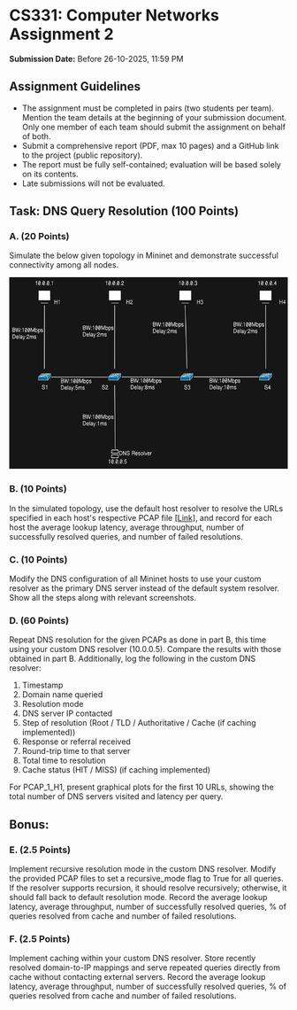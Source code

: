 # CS331: Computer Networks Assignment 2

**Submission Date:** Before 26-10-2025, 11:59 PM

## Assignment Guidelines

- The assignment must be completed in pairs (two students per team). Mention the team details at the beginning of your submission document. Only one member of each team should submit the assignment on behalf of both.
- Submit a comprehensive report (PDF, max 10 pages) and a GitHub link to the project (public repository).
- The report must be fully self-contained; evaluation will be based solely on its contents.
- Late submissions will not be evaluated.

## Task: DNS Query Resolution (100 Points)

### A. (20 Points)
Simulate the below given topology in Mininet and demonstrate successful connectivity among all nodes.

![Topology](./assets/mininet_topology.png)

### B. (10 Points)
In the simulated topology, use the default host resolver to resolve the URLs specified in each host's respective PCAP file [[Link]](https://drive.google.com/drive/u/0/folders/1fjpB9swfPue08OMaBF5VhK5KonYg4TUL), and record for each host the average lookup latency, average throughput, number of successfully resolved queries, and number of failed resolutions.

### C. (10 Points)
Modify the DNS configuration of all Mininet hosts to use your custom resolver as the primary DNS server instead of the default system resolver. Show all the steps along with relevant screenshots.

### D. (60 Points)
Repeat DNS resolution for the given PCAPs as done in part B, this time using your custom DNS resolver (10.0.0.5). Compare the results with those obtained in part B. Additionally, log the following in the custom DNS resolver:

1. Timestamp
2. Domain name queried
3. Resolution mode
4. DNS server IP contacted
5. Step of resolution (Root / TLD / Authoritative / Cache (if caching implemented))
6. Response or referral received
7. Round-trip time to that server
8. Total time to resolution
9. Cache status (HIT / MISS) (if caching implemented)

For PCAP_1_H1, present graphical plots for the first 10 URLs, showing the total number of DNS servers visited and latency per query.

## Bonus:

### E. (2.5 Points)
Implement recursive resolution mode in the custom DNS resolver. Modify the provided PCAP files to set a recursive_mode flag to True for all queries. If the resolver supports recursion, it should resolve recursively; otherwise, it should fall back to default resolution mode. Record the average lookup latency, average throughput, number of successfully resolved queries, % of queries resolved from cache and number of failed resolutions.

### F. (2.5 Points)
Implement caching within your custom DNS resolver. Store recently resolved domain-to-IP mappings and serve repeated queries directly from cache without contacting external servers. Record the average lookup latency, average throughput, number of successfully resolved queries, % of queries resolved from cache and number of failed resolutions.